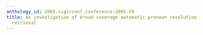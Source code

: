 ```yaml
---
anthology_id: 2003.sigirconf_conference-2003.59
title: An investigation of broad coverage automatic pronoun resolution for information
  retrieval
---
```

